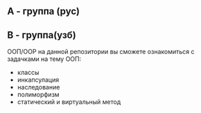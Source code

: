 А - группа (рус)
----------------
В - группа(узб)
----------------
ООП/OOP
на данной репозитории вы сможете ознакомиться  с  задачками на тему ООП:
- классы
- инкапсулация
- наследование
- полиморфизм
- статический и виртуальный метод

